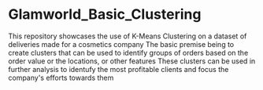 # Glamworld_Basic_Clustering
This repository showcases the use of K-Means Clustering on a dataset of deliveries made for a cosmetics company
The basic premise being to create clusters that can be used to identify groups of orders based on the order value or the locations, or other features
These clusters can be used in further analysis to identufy the most profitable clients and focus the company's efforts towards them
